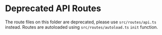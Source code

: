 # Deprecated API Routes

The route files on this folder are deprecated, please use `src/routes/api.ts` instead. Routes are autoloaded using `src/routes/autoload.ts` `init` function.